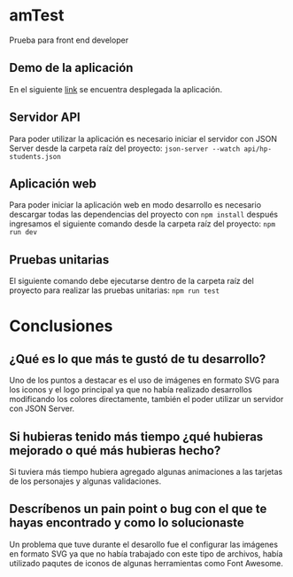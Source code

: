 # amTest

Prueba para front end developer

## Demo de la aplicación

[app]:[https://competent-hugle-8df6ec.netlify.app/]
En el siguiente [link][app] se encuentra desplegada la aplicación.

## Servidor API

Para poder utilizar la aplicación es necesario iniciar el servidor con JSON Server desde la carpeta raíz del proyecto:
`json-server --watch api/hp-students.json`

## Aplicación web

Para poder iniciar la aplicación web en modo desarrollo es necesario descargar todas las dependencias del proyecto con `npm install` después ingresamos el siguiente comando desde la carpeta raíz del proyecto:
`npm run dev`

## Pruebas unitarias

El siguiente comando debe ejecutarse dentro de la carpeta raíz del proyecto para realizar las pruebas unitarias:
`npm run test`

# Conclusiones

## ¿Qué es lo que más te gustó de tu desarrollo?

Uno de los puntos a destacar es el uso de imágenes en formato SVG para los iconos y el logo principal ya que no había realizado desarrollos modificando los colores directamente, también el poder utilizar un servidor con JSON Server.

## Si hubieras tenido más tiempo ¿qué hubieras mejorado o qué más hubieras hecho?

Si tuviera más tiempo hubiera agregado algunas animaciones a las tarjetas de los personajes y algunas validaciones.

## Descríbenos un pain point o bug con el que te hayas encontrado y como lo solucionaste

Un problema que tuve durante el desarollo fue el configurar las imágenes en formato SVG ya que no había trabajado con este tipo de archivos, había utilizado paqutes de iconos de algunas herramientas como Font Awesome.
